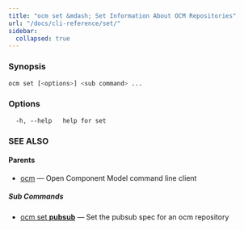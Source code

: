 ```yaml
---
title: "ocm set &mdash; Set Information About OCM Repositories"
url: "/docs/cli-reference/set/"
sidebar:
  collapsed: true
---
```


### Synopsis

```bash
ocm set [<options>] <sub command> ...
```

### Options

```text
  -h, --help   help for set
```

### SEE ALSO

#### Parents

* [ocm](ocm.md)	 &mdash; Open Component Model command line client


##### Sub Commands

* [ocm set <b>pubsub</b>](ocm_set_pubsub.md)	 &mdash; Set the pubsub spec for an ocm repository

